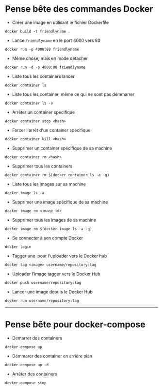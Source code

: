 # Pense bête des commandes Docker

* Créer une image en utilisant le fichier Dockerfile
```
docker build -t friendlyname .
```
* Lance `friendlyname` en le port 4000 vers 80
```
docker run -p 4000:80 friendlyname
```
* Même chose, mais en mode détacher
```
docker run -d -p 4000:80 friendlyname
```
* Liste tous les containers lancer
```
docker container ls
```
* Liste tous les container, même ce qui ne sont pas démmarrer
```
docker container ls -a
```
* Arrêter un container spécifique
```
docker container stop <hash>
```
* Forcer l'arrêt d'un container spécifique
```
docker container kill <hash>
```
* Supprimer un container spécifique de sa machine
```
docker container rm <hash>
```
* Supprimer tous les containers
```
docker container rm $(docker container ls -a -q)
```
* Liste tous les images sur sa machine
```
docker image ls -a
```
* Supprimer une image spécifique de sa machine
```
docker image rm <image id>
```
* Supprimer tous les images de sa machine
```
docker image rm $(docker image ls -a -q)
```
* Se connecter à son compte Docker
```
docker login
```
* Tagger une <image> pour l'uploader vers le Docker hub
```
docker tag <image> username/repository:tag
```
* Uploader l'image tagger vers le Docker Hub
```
docker push username/repository:tag
```
* Lancer une image depuis le Docker Hub
```
docker run username/repository:tag
```
***
# Pense bête pour docker-compose
* Demarrer des containers
```
docker-compose up
```
* Démmarer des container en arrière plan
```
docker-compose up -d
```
* Arrêter des containers
```
docker-compose stop
```
